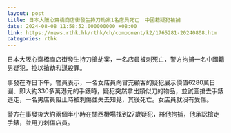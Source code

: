 ```yaml
---
layout: post
title: 日本大阪心齋橋商店街發生持刀劫案1名店員死亡　中國籍疑犯被捕
date: 2024-08-08 11:58:52.000000000 +08:00
link: https://news.rthk.hk/rthk/ch/component/k2/1765281-20240808.htm
categories: rthk
---
```


日本大阪心齋橋商店街發生持刀搶劫案，一名店員被刺死亡，警方拘捕一名中國籍男疑犯，控以搶劫和謀殺罪。

事發在昨日下午，警員表示，一名女店員向冒充顧客的疑犯展示價值6280萬日圓、即大約330多萬港元的手錶時，疑犯突然拿出類似刀的物品，並試圖搶去手錶逃走，一名男店員阻止時被刺傷並失去知覺，其後死亡。女店員就沒有受傷。

警方在事發後大約兩個半小時在關西機場找到27歲疑犯，將他拘捕，他承認搶走手錶，並用刀刺傷店員。
